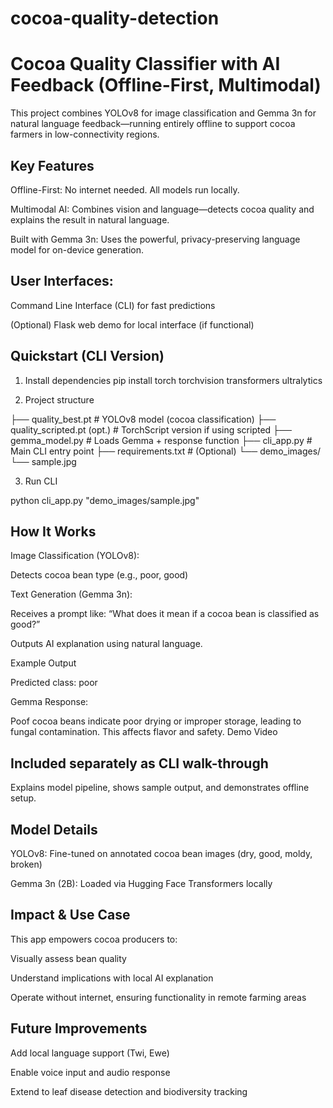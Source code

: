 # cocoa-quality-detection
# Cocoa Quality Classifier with AI Feedback (Offline-First, Multimodal)
This project combines YOLOv8 for image classification and Gemma 3n for natural language feedback—running entirely offline to support cocoa farmers in low-connectivity regions.

## Key Features
Offline-First: No internet needed. All models run locally.

Multimodal AI: Combines vision and language—detects cocoa quality and explains the result in natural language.

Built with Gemma 3n: Uses the powerful, privacy-preserving language model for on-device generation.

## User Interfaces:

Command Line Interface (CLI) for fast predictions

(Optional) Flask web demo for local interface (if functional)

## Quickstart (CLI Version)
1. Install dependencies
pip install torch torchvision transformers ultralytics

2. Project structure


├── quality_best.pt               # YOLOv8 model (cocoa classification)
├── quality_scripted.pt (opt.)   # TorchScript version if using scripted
├── gemma_model.py               # Loads Gemma + response function
├── cli_app.py                   # Main CLI entry point
├── requirements.txt             # (Optional)
└── demo_images/
    └── sample.jpg

3. Run CLI

python cli_app.py "demo_images/sample.jpg"

## How It Works
Image Classification (YOLOv8):

Detects cocoa bean type (e.g., poor, good)

Text Generation (Gemma 3n):

Receives a prompt like:
“What does it mean if a cocoa bean is classified as good?”

Outputs AI explanation using natural language.


Example Output

Predicted class: poor

Gemma Response:

Poof cocoa beans indicate poor drying or improper storage, leading to fungal contamination. This affects flavor and safety.
Demo Video

## Included separately as CLI walk-through
Explains model pipeline, shows sample output, and demonstrates offline setup.

## Model Details
YOLOv8: Fine-tuned on annotated cocoa bean images (dry, good, moldy, broken)

Gemma 3n (2B): Loaded via Hugging Face Transformers locally

## Impact & Use Case
This app empowers cocoa producers to:

Visually assess bean quality

Understand implications with local AI explanation

Operate without internet, ensuring functionality in remote farming areas

## Future Improvements
Add local language support (Twi, Ewe)

Enable voice input and audio response

Extend to leaf disease detection and biodiversity tracking

